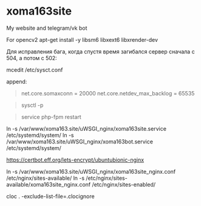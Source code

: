 # xoma163site
My website and telegram/vk bot

For opencv2
apt-get install -y libsm6 libxext6 libxrender-dev


Для исправления бага, когда спустя время загибался сервер сначала с 504, а потом с 502:

mcedit /etc/sysct.conf

append:

>net.core.somaxconn = 20000
>net.core.netdev_max_backlog = 65535

>sysctl -p

>service php-fpm restart


ln -s /var/www/xoma163.site/uWSGI_nginx/xoma163site.service /etc/systemd/system/
ln -s /var/www/xoma163.site/uWSGI_nginx/xoma163bot.service /etc/systemd/system/

https://certbot.eff.org/lets-encrypt/ubuntubionic-nginx

ln -s /var/www/xoma163.site/uWSGI_nginx/xoma163site_nginx.conf /etc/nginx/sites-available/
ln -s /etc/nginx/sites-available/xoma163site_nginx.conf /etc/nginx/sites-enabled/

cloc . -exclude-list-file=.clocignore